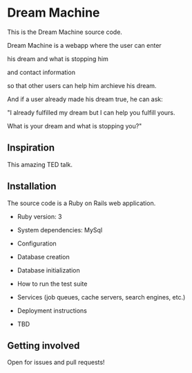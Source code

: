 # Dream Machine

This is the Dream Machine source code.

Dream Machine is a webapp where the user can enter

his dream and what is stopping him

and contact information

so that other users can help him archieve his dream.

And if a user already made his dream true, he can ask:

"I already fulfilled my dream but I can help you fulfill yours.

What is your dream and what is stopping you?"

## Inspiration

This amazing TED talk.

## Installation

The source code is a Ruby on Rails web application.

- Ruby version: 3

- System dependencies: MySql

- Configuration

- Database creation

- Database initialization

- How to run the test suite

- Services (job queues, cache servers, search engines, etc.)

- Deployment instructions

- TBD

## Getting involved

Open for issues and pull requests!
